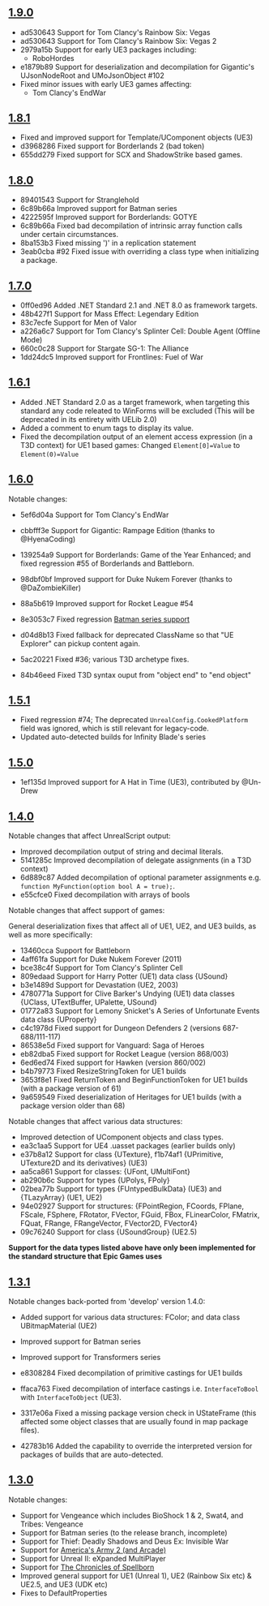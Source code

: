 #

## [1.9.0](https://github.com/EliotVU/Unreal-Library/releases/tag/1.9.0)

* ad530643 Support for Tom Clancy's Rainbow Six: Vegas
* ad530643 Support for Tom Clancy's Rainbow Six: Vegas 2
* 2979a15b Support for early UE3 packages including:
  * RoboHordes
* e1879b89 Support for deserialization and decompilation for Gigantic's UJsonNodeRoot and UMoJsonObject #102
* Fixed minor issues with early UE3 games affecting:
  * Tom Clancy's EndWar

## [1.8.1](https://github.com/EliotVU/Unreal-Library/releases/tag/1.8.1)

* Fixed and improved support for Template/UComponent objects (UE3)
* d3968286 Fixed support for Borderlands 2 (bad token)
* 655dd279 Fixed support for SCX and ShadowStrike based games.

## [1.8.0](https://github.com/EliotVU/Unreal-Library/releases/tag/1.8.0)

* 89401543 Support for Stranglehold
* 6c89b66a Improved support for Batman series
* 4222595f Improved support for Borderlands: GOTYE
* 6c89b66a Fixed bad decompilation of intrinsic array function calls under certain circumstances.
* 8ba153b3 Fixed missing ')' in a replication statement
* 3eab0cba #92 Fixed issue with overriding a class type when initializing a package.

## [1.7.0](https://github.com/EliotVU/Unreal-Library/releases/tag/1.7.0)

* 0ff0ed96 Added .NET Standard 2.1 and .NET 8.0 as framework targets.
* 48b427f1 Support for Mass Effect: Legendary Edition
* 83c7ecfe Support for Men of Valor
* a226a6c7 Support for Tom Clancy's Splinter Cell: Double Agent (Offline Mode)
* 660c0c28 Support for Stargate SG-1: The Alliance
* 1dd24dc5 Improved support for Frontlines: Fuel of War

## [1.6.1](https://github.com/EliotVU/Unreal-Library/releases/tag/1.6.1)

* Added .NET Standard 2.0 as a target framework, when targeting this standard any code releated to WinForms will be excluded (This will be deprecated in its entirety with UELib 2.0)
* Added a comment to enum tags to display its value.
* Fixed the decompilation output of an element access expression (in a T3D context) for UE1 based games: Changed `Element[0]=Value` to `Element(0)=Value`

## [1.6.0](https://github.com/EliotVU/Unreal-Library/releases/tag/1.6.0)

Notable changes:

* 5ef6d04a Support for Tom Clancy's EndWar
* cbbfff3e Support for Gigantic: Rampage Edition (thanks to @HyenaCoding)
* 139254a9 Support for Borderlands: Game of the Year Enhanced; and fixed regression #55 of Borderlands and Battleborn.
* 98dbf0bf Improved support for Duke Nukem Forever (thanks to @DaZombieKiller)
* 88a5b619 Improved support for Rocket League #54
* 8e3053c7 Fixed regression [Batman series support](https://github.com/UE-Explorer/UE-Explorer/issues/63)

* d04d8b13 Fixed fallback for deprecated ClassName so that "UE Explorer" can pickup content again.
* 5ac20221 Fixed #36; various T3D archetype fixes.
* 84b46eed Fixed T3D syntax ouput from "object end" to "end object"

## [1.5.1](https://github.com/EliotVU/Unreal-Library/releases/tag/1.5.1)

* Fixed regression #74; The deprecated `UnrealConfig.CookedPlatform` field was ignored, which is still relevant for legacy-code.
* Updated auto-detected builds for Infinity Blade's series

## [1.5.0](https://github.com/EliotVU/Unreal-Library/releases/tag/1.5.0)

* 1ef135d Improved support for A Hat in Time (UE3), contributed by @Un-Drew

## [1.4.0](https://github.com/EliotVU/Unreal-Library/releases/tag/1.4.0)

Notable changes that affect UnrealScript output:

* Improved decompilation output of string and decimal literals.
* 5141285c Improved decompilation of delegate assignments (in a T3D context)
* 6d889c87 Added decompilation of optional parameter assignments e.g. `function MyFunction(option bool A = true);`.
* e55cfce0 Fixed decompilation with arrays of bools

Notable changes that affect support of games:

General deserialization fixes that affect all of UE1, UE2, and UE3 builds, as well as more specifically:

* 13460cca Support for Battleborn
* 4aff61fa Support for Duke Nukem Forever (2011)
* bce38c4f Support for Tom Clancy's Splinter Cell
* 809edaad Support for Harry Potter (UE1) data class {USound}
* b3e1489d Support for Devastation (UE2, 2003)
* 4780771a Support for Clive Barker's Undying (UE1) data classes {UClass, UTextBuffer, UPalette, USound}
* 01772a83 Support for Lemony Snicket's A Series of Unfortunate Events data class {UProperty}
* c4c1978d Fixed support for Dungeon Defenders 2 (versions 687-688/111-117)
* 86538e5d Fixed support for Vanguard: Saga of Heroes
* eb82dba5 Fixed support for Rocket League (version 868/003)
* 6ed6ed74 Fixed support for Hawken (version 860/002)
* b4b79773 Fixed ResizeStringToken for UE1 builds
* 3653f8e1 Fixed ReturnToken and BeginFunctionToken for UE1 builds (with a package version of 61)
* 9a659549 Fixed deserialization of Heritages for UE1 builds (with a package version older than 68)

Notable changes that affect various data structures:

* Improved detection of UComponent objects and class types.
* ea3c1aa5 Support for UE4 .uasset packages (earlier builds only)
* e37b8a12 Support for class {UTexture}, f1b74af1 {UPrimitive, UTexture2D and its derivatives} (UE3)
* aa5ca861 Support for classes: {UFont, UMultiFont}
* ab290b6c Support for types {UPolys, FPoly}
* 02bea77b Support for types {FUntypedBulkData} (UE3) and {TLazyArray} (UE1, UE2)
* 94e02927 Support for structures: {FPointRegion, FCoords, FPlane, FScale, FSphere, FRotator, FVector, FGuid, FBox, FLinearColor, FMatrix, FQuat, FRange, FRangeVector, FVector2D, FVector4}
* 09c76240 Support for class {USoundGroup} (UE2.5)

**Support for the data types listed above have only been implemented for the standard structure that Epic Games uses**

## [1.3.1](https://github.com/EliotVU/Unreal-Library/releases/tag/1.3.1)

Notable changes back-ported from 'develop' version 1.4.0:

* Added support for various data structures: FColor; and data class UBitmapMaterial (UE2)

* Improved support for Batman series
* Improved support for Transformers series
* e8308284 Fixed decompilation of primitive castings for UE1 builds
* ffaca763 Fixed decompilation of interface castings i.e. `InterfaceToBool` with `InterfaceToObject` (UE3).
* 3317e06a Fixed a missing package version check in UStateFrame (this affected some object classes that are usually found in map package files).

* 42783b16 Added the capability to override the interpreted version for packages of builds that are auto-detected.

## [1.3.0](https://github.com/EliotVU/Unreal-Library/releases/tag/1.3.0.0)

Notable changes:

* Support for Vengeance which includes BioShock 1 & 2, Swat4, and Tribes: Vengeance
* Support for Batman series (to the release branch, incomplete)
* Support for Thief: Deadly Shadows and Deus Ex: Invisible War
* Support for [America's Army 2 (and Arcade)](https://github.com/EliotVU/Unreal-Library/commit/4ae2ae2d25d8101495f0a7ae8d080156fd4bd10f)
* Support for Unreal II: eXpanded MultiPlayer
* Support for [The Chronicles of Spellborn](https://github.com/EliotVU/Unreal-Library/commit/0747049acfcf258efdcee746bf236243c87edc37)
* Improved general support for UE1 (Unreal 1), UE2 (Rainbow Six etc) & UE2.5, and UE3 (UDK etc)
* Fixes to DefaultProperties
